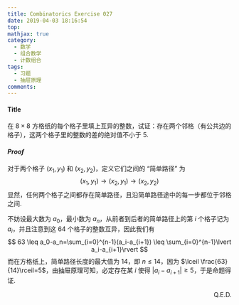 ```yaml
---
title: Combinatorics Exercise 027
date: 2019-04-03 18:16:54
top:
mathjax: true
category:
  - 数学
  - 组合数学
  - 计数组合
tags:
  - 习题
  - 抽屉原理
comments:
---
```

#### Title
在 $8 \times 8$ 方格纸的每个格子里填上互异的整数，试证：存在两个邻格（有公共边的格子），这两个格子里的整数的差的绝对值不小于 $5$.

<!-- more -->

#### *Proof*
对于两个格子 $(x_1,y_1)$ 和 $(x_2,y_2)$，定义它们之间的 “简单路径” 为 
$$
(x_1,y_1)\rightarrow (x_2,y_1) \rightarrow (x_2,y_2)
$$
显然，任何两个格子之间都存在简单路径，且沿简单路径途中的每一步都位于邻格之间.

不妨设最大数为 $a_0$，最小数为 $a_n$，从前者到后者的简单路径上的第 $i$ 个格子记为 $a_i$，并且注意到这 $64$ 个格子的整数互异，因此我们有
$$
63 \leq a_0-a_n=\sum_{i=0}^{n-1}(a_i-a_{i+1}) \leq \sum_{i=0}^{n-1}\lvert a_i-a_{i+1}\rvert
$$
而在方格纸上，简单路径长度的最大值为 $14$，即 $n \leq 14$，因为 $\lceil \frac{63}{14}\rceil=5$，由抽屉原理可知，必定存在某 $i$ 使得 $\lvert a_i-a_{i+1}\rvert \geq 5$，于是命题得证.

<p align="right">Q.E.D.</p>



